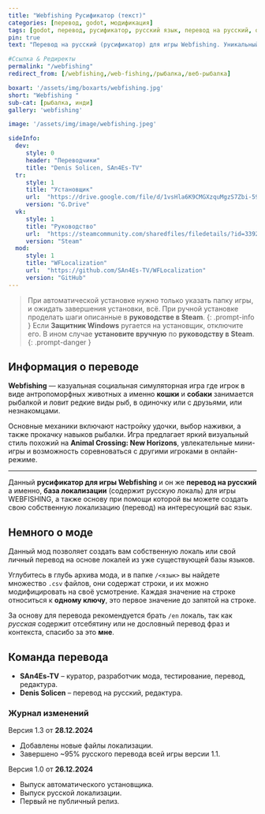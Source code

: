 ```yaml
---
title: "Webfishing Русификатор (текст)"
categories: [перевод, godot, модификация]
tags: [godot, перевод, русификатор, русский язык, перевод на русский, отсебятина]
pin: true
text: "Перевод на русский (русификатор) для игры Webfishing. Уникальный мод, база локализации для создания своего собственного перевода для игры и модификации уже существующих."

#Ссылка & Редиректы
permalink: "/webfishing"
redirect_from: [/webfishing,/web-fishing,/рыбалка,/веб-рыбалка]

boxart: '/assets/img/boxarts/webfishing.jpg'
short: "Webfishing "
sub-cat: [рыбалка, инди]
gallery: 'webfishing'

image: '/assets/img/image/webfishing.jpeg'

sideInfo:
  dev:
     style: 0
     header: "Переводчики"
     title: "Denis Solicen, SAn4Es-TV"
  tr:
     style: 1
     title: "Установщик"
     url:  "https://drive.google.com/file/d/1vsHla6K9CMGXzquMgzS7Zbi-590PQVd1"
     version: "G.Drive"
  vk:
     style: 1
     title: "Руководство"
     url:  "https://steamcommunity.com/sharedfiles/filedetails/?id=3392380968"
     version: "Steam"  
  mod:
     style: 1
     title: "WFLocalization"
     url:  "https://github.com/SAn4Es-TV/WFLocalization"
     version: "GitHub"  
---
```

> При автоматической установке нужно только указать папку игры, и ожидать завершения установки, всё. При ручной установке проделать шаги описанные в **руководстве в Steam**.
{: .prompt-info }
> Если **Защитник Windows** ругается на установщик, отключите его. В ином случае **установите вручную** по **руководству в Steam**.
{: .prompt-danger }


## Информация о переводе
**Webfishing** — казуальная социальная симуляторная игра где игрок в виде антропоморфных животных а именно **кошки** и **собаки** занимается рыбалкой и ловит редкие виды рыб, в одиночку или с друзьями, или незнакомцами.

Основные механики включают настройку удочки, выбор наживки, а также прокачку навыков рыбалки. Игра предлагает яркий визуальный стиль похожий на **Animal Crossing: New Horizons**, увлекательные мини-игры и возможность соревноваться с другими игроками в онлайн-режиме.

---

Данный **русификатор для игры Webfishing** и он же **перевод на русский** а именно, **база локализации** (содержит русскую локаль) для игры WEBFISHING, а также основу при помощи которой вы можете создать свою собственную локализацию (перевод) на интересующий вас язык.

## Немного о моде
Данный мод позволяет создать вам собственную локаль или свой личный перевод на основе локалей из уже существующей базы языков. 

Углубитесь в глубь архива мода, и в папке `/<язык>` вы найдете множество `.csv` файлов, они содержат строки, и их можно модифицировать на своё усмотрение. Каждая значение на строке относиться к **одному ключу**, это первое значение до запятой на строке.

За основу для перевода рекомендуется брать `/en` локаль, так как *русская* содержит отсебятину или не дословный перевод фраз и контекста, спасибо за это **мне**.


## Команда перевода
* **SAn4Es-TV** – куратор, разработчик мода, тестирование, перевод, редактура.
* **Denis Solicen** – перевод на русский, редактура.

### Журнал изменений
Версия 1.3 от **28.12.2024**
* Добавлены новые файлы локализации.
* Завершено ~95% русского перевода всей игры версии 1.1.

Версия 1.0 от **26.12.2024**
* Выпуск автоматического установщика.
* Выпуск русской локализации.
* Первый не публичный релиз.
